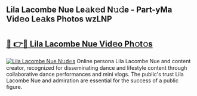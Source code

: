 ## Lila Lacombe Nue Le𝚊k𝚎d N𝚞𝚍e - Part-yMa Vid𝚎o Le𝚊ks Photos wzLNP

# <h2><a href="http://fb5wde.evod.top/?m=Lila+Lacombe+Nue">🔗 👉🔴 Lila Lacombe Nue Vid𝚎o Ph𝚘t𝚘s</a></h2>

[![Lila Lacombe Nue N𝚞d𝚎s](https://i.imgur.com/8V9OHl7.gif)](http://fb5wde.evod.top/?m=Lila+Lacombe+Nue)
Online persona Lila Lacombe Nue and content creator, recognized for disseminating dance and lifestyle content through collaborative dance performances and mini vlogs. The public's trust Lila Lacombe Nue and admiration are essential for the success of a public figure. 
